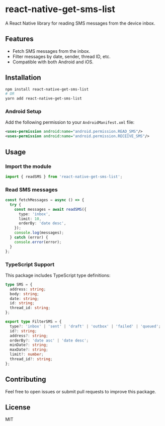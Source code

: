 # react-native-get-sms-list

A React Native library for reading SMS messages from the device inbox.

## Features
- Fetch SMS messages from the inbox.
- Filter messages by date, sender, thread ID, etc.
- Compatible with both Android and iOS.

## Installation

```sh
npm install react-native-get-sms-list
# OR
yarn add react-native-get-sms-list
```

### Android Setup

Add the following permission to your `AndroidManifest.xml` file:

```xml
<uses-permission android:name="android.permission.READ_SMS"/>
<uses-permission android:name="android.permission.RECEIVE_SMS"/>
```

## Usage

### Import the module

```typescript
import { readSMS } from 'react-native-get-sms-list';
```

### Read SMS messages

```typescript
const fetchMessages = async () => {
  try {
    const messages = await readSMS({
      type: 'inbox',
      limit: 10,
      orderBy: 'date desc',
    });
    console.log(messages);
  } catch (error) {
    console.error(error);
  }
};
```

### TypeScript Support
This package includes TypeScript type definitions:

```typescript
type SMS = {
  address: string;
  body: string;
  date: string;
  id: string;
  thread_id: string;
};

export type FilterSMS = {
  type?: 'inbox' | 'sent' | 'draft' | 'outbox' | 'failed' | 'queued';
  id?: string;
  address?: string;
  orderBy?: 'date asc' | 'date desc';
  minDate?: string;
  maxDate?: string;
  limit?: number;
  thread_id?: string;
};
```

## Contributing
Feel free to open issues or submit pull requests to improve this package.

## License
MIT

